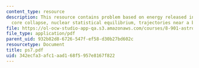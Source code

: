 ```yaml
---
content_type: resource
description: This resource contains problem based on energy released in supernova
  core collapse, nuclear statistical equilibrium, trajectories near a black hole.
file: https://ol-ocw-studio-app-qa.s3.amazonaws.com/courses/8-901-astrophysics-i-spring-2006/342ecfa3afc1aad168f5957e8167f822_ps7.pdf
file_type: application/pdf
parent_uid: 932b82d8-6726-547f-ef58-d30b27bd602c
resourcetype: Document
title: ps7.pdf
uid: 342ecfa3-afc1-aad1-68f5-957e8167f822
---
```

